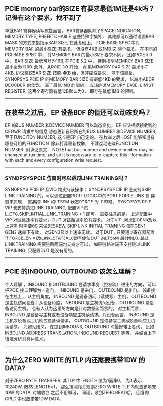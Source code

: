 ## PCIE memory bar的SIZE 有要求最低1M还是4k吗？ 记得有这个要求，找不到了

单就BAR 寄存器读写属性而言， BAR寄存器队除了SPACE INDICATION, MEMORY TYPE, 
PREFETCHABLE 这些特殊字集外， 其他都可以通过设置BAR MASK 的方式来指指示BAR SIZE, 
在此基础上， PCIE BASE SPEC 中对MEMORY BAR 的最小SIZE 有要求， 但没有4KB 或1MB 这
两个要求。
在不同的PCI BASE SPEC 中， 对MEMORY BAR 的最小SIZE 要求不同， 比如PCIE 5.0 中，
BAR SIZE 最低可以为16B, 在PCIE 6.2 中， 特别指明MEMROY BAR SIZE 最小变为128B.
此外，从PCIE 3.0 开始， 如果MEMORY BAR SIZE 需求小于4KB, 协议建议BAR SIZE 按照
4KB 给，但非硬性要求， 基于该建议， SYNOPSYS PCIE IP 的MEMORY BAR SIZE 有最低4KB
的要求， 以减小ADDR DECODER 的位宽。
至于最低1MB 的限制， 应该是说MEMORY BASE, LIMIST REGISTER, 这两个寄存器有低12B默认为0，
即存在最低1MB 的限制。 

---

## 在枚举之过后， EP 设备BDF 的值还可以动态变吗？

EP 的BUS NUMBER 和DEVICE NUMBER 可以动态变化， EP 应该根据接收到的CFGWR 请求中的信息
动态更新自已所在的BUS NUMBER 和DEVICE NUMBER, 至于FUNCITON NUMBER, 这个是EP 自己定的。
在枚举之后HOST 能够知道有哪些可用的FUNCTION, 除非打算重新枚举， 不建议动态改FUNCTION NUMBER.
附协议原文： 
NOTE that bus number and device number may be changed at run time, and so it is necessary to re-capture
this information with each and every configuration write request. 

---

### SYNOPSYS PCIE 仿真时可以跳过LINK TRAINING吗？

SYNOPSYS PCIE IP 及VIO 均支持该操作：
SYNOPSYS PCIE IP 是支持SKIP LINK TRAINING 的，可以通过配置PORT LOGIC 中的PORT FORCE LINK 寄
存器来实现， 直接把LINK 的LTSSM 状态FORCE 为L0即可。
SYNOPSYS PCIE VIP 也支持跳过LINK TRAINING, 配置VIP 的L_CFG.SKIP_INTIAL_LINK_TRAINING = 1
即可。
需要注意的是， 上述配置中VIP 对链路速率有要求， DUT 对链路速率没有要求， 对于VIP ,考虑到GEN3及以上速率
时需要OS 来做DESKEW, SKIP LINK INITIAL TRAINING 仅在GEN1, GEN2 速率下有效， 对GEN3及以上速率无效。
对于DUT , 只要通过寄存器配置了FORCE_EN =1及LINK_STATE=L0即可促使DUT 的LTSSM 跳转到L0.
跳过LINK TRAINING 需要链路两端均支持才可以， 如果链路对端不支持跳过LINK TRAINING, 只配置DUT 是没有用的。

---

## PCIE 的INBOUND, OUTBOUND 该怎么理解？

个人理解 ，INBOUND 和OUTBOUND 是请求事务（控制流）进出的方向， 可以把PCIE 接口理解为一道门， 
INBOUND  是进门， OUTBOUND 是出门。 设备接在主机上， 从主机角度， INBOUND 是设备访问（读或写）主机， OUTBOUND 是主机访问设备；从设备角度，INBOUND 是主机访问设备，OUTBOUND 是设备访问主机。
也有人认为这里的方向是针对数据流而言的， 对主机而言，INBOUND 是设备写主机或者设备响应主机读请求。对设备而言， INBOUND 是主机写设备或主机响应设备读请求， OUTBOUND 是设备写主机或设备响应主机读请求。
为避免歧义， 在提到INBOUND, OUTBOUND 时最好带上名词， 比如INBOUND ADDRESS TRANSLATION, INBOUND REQUEST 等等， 并结合上下语境分析其具体意义。

---

## 为什么ZERO WRITE 的TLP 内还需要携带1DW 的DATA?

对于ZERO BYTE TRANSFER, 其TLP 中LENGTH 值为1而非0， 为0 表示1024DW, 既然 
LENGTH=1， 那么按照相关规则ZERO WRITE TLP 内就应该填充1DW 的DATA, 对端收到
之后不用即可， 同理，收到ZERO READ后， 回复的CPLD 中也应携带1DW DATA. 